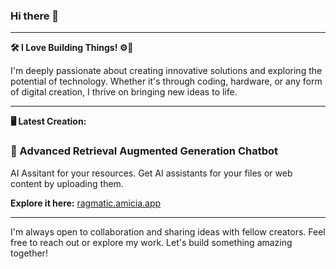 ### Hi there 👋

---

**🛠️ I Love Building Things! ⚙️🔧**

I'm deeply passionate about creating innovative solutions and exploring the potential of technology. Whether it's through coding, hardware, or any form of digital creation, I thrive on bringing new ideas to life.

---

**🖥️ Latest Creation:**

### 🌟 Advanced Retrieval Augmented Generation Chatbot

AI Assitant for your resources. Get AI assistants for your files or web content by uploading them. 

**Explore it here:** [ragmatic.amicia.app](https://ragmatic.amicia.app/)

---

I'm always open to collaboration and sharing ideas with fellow creators. Feel free to reach out or explore my work. Let's build something amazing together!

<!--
**Tarun-Elango/Tarun-Elango** is a ✨ _special_ ✨ repository because its `README.md` (this file) appears on your GitHub profile.

Here are some ideas to get you started:

- 🔭 I’m currently working on ...
- 🌱 I’m currently learning ...
- 👯 I’m looking to collaborate on ...
- 🤔 I’m looking for help with ...
- 💬 Ask me about ...
- 📫 How to reach me: ...
- 😄 Pronouns: ...
- ⚡ Fun fact: ...
-->

